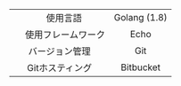 |         	        |                             |
|:---------------------:|:---------------------------:|
|      　使用言語  　   |        Golang (1.8)         |
| 　 使用フレームワーク |            Echo             |
|    バージョン管理     |             Git             |
|    Gitホスティング    |          Bitbucket          |
